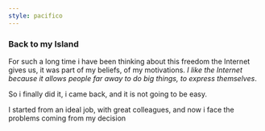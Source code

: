 ```yaml
---
style: pacifico
---
```


### Back to my Island

For such a long time i have been thinking about this freedom the
Internet gives us, it was part of my beliefs, of my motivations. *I
like the Internet because it allows people far away to do big things,
to express themselves*.

So i finally did it, i came back, and it is not going to be easy.

I started from an ideal job, with great colleagues, and now i face the
problems coming from my decision
